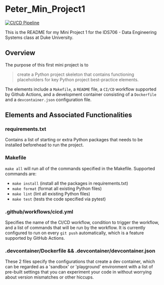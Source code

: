 # Peter_Min_Project1
[![CI/CD Pipeline](https://github.com/nogibjj/Peter_Min_Project1/actions/workflows/cicd.yml/badge.svg)](https://github.com/nogibjj/Peter_Min_Project1/actions/workflows/cicd.yml)

This is the README for my Mini Project 1 for the IDS706 - Data Engineering Systems class at Duke University.

## Overview
The purpose of this first mini project is to 
> create a Python project skeleton that contains functioning placeholders for key Python project best-practice elements.

The elements include a `Makefile`, a `README` file, a `CI/CD` workflow supported by Github Actions, and a development container consisting of a `Dockerfile` and a `devcontainer.json` configuration file.

## Elements and Associated Functionalities
### requirements.txt
Contains a list of starting or extra Python packages that needs to be installed beforehead to run the project.

### Makefile
`make all` will run all of the commands specified in the Makefile. Supported commands are:
- `make install` (install all the packages in requirements.txt)
- `make format` (format all existing Python files)
- `make lint` (lint all existing Python files)
- `make test` (tests the code specified via pytest)

### .github/workflows/cicd.yml
Specifies the name of the CI/CD workflow, condition to trigger the workflow, and a list of commands that will be run by the workflow. It is currently configured to run on every `git push` automatically, which is a feature supported by GitHub Actions.

### .devcontainer/Dockerfile && .devcontainer/devcontainer.json
These 2 files specify the configurations that create a dev container, which can be regarded as a 'sandbox' or 'playground' environment with a list of pre-built settings that you can experiment your code in without worrying about version mismatches or other hiccups.
